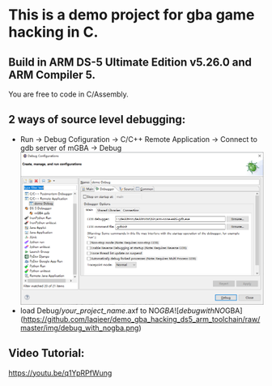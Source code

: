 # This is a demo project for gba game hacking in C.

## Build in ARM DS-5 Ultimate Edition v5.26.0 and ARM Compiler 5.
You are free to code in C/Assembly.

## 2 ways of source level debugging:
- Run -> Debug Cofiguration -> C/C++ Remote Application -> Connect to gdb server of mGBA -> Debug
![debug with arm-none-eabi-gdb](https://github.com/laqieer/demo_gba_hacking_ds5_arm_toolchain/raw/master/img/debug_with_gdb.png)
- load Debug/*your_project_name*.axf to NO$GBA
![debug with NO$GBA](https://github.com/laqieer/demo_gba_hacking_ds5_arm_toolchain/raw/master/img/debug_with_nogba.png)

## Video Tutorial:
https://youtu.be/q1YpRPfWung
